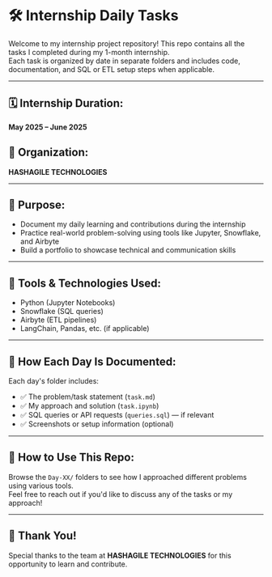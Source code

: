 # 🛠 Internship Daily Tasks

Welcome to my internship project repository! This repo contains all the tasks I completed during my 1-month internship.  
Each task is organized by date in separate folders and includes code, documentation, and SQL or ETL setup steps when applicable.

---

## 🗓️ Internship Duration:
**May 2025 – June 2025**

## 🏢 Organization:
**HASHAGILE TECHNOLOGIES**

---

## 🎯 Purpose:
- Document my daily learning and contributions during the internship
- Practice real-world problem-solving using tools like Jupyter, Snowflake, and Airbyte
- Build a portfolio to showcase technical and communication skills

---

## 🧰 Tools & Technologies Used:
- Python (Jupyter Notebooks)
- Snowflake (SQL queries)
- Airbyte (ETL pipelines)
- LangChain, Pandas, etc. (if applicable)

---

## 📝 How Each Day Is Documented:

Each day's folder includes:
- ✅ The problem/task statement (`task.md`)
- ✅ My approach and solution (`task.ipynb`)
- ✅ SQL queries or API requests (`queries.sql`) — if relevant
- ✅ Screenshots or setup information (optional)

---

## 🚀 How to Use This Repo:

Browse the `Day-XX/` folders to see how I approached different problems using various tools.  
Feel free to reach out if you'd like to discuss any of the tasks or my approach!

---

## 🙌 Thank You!

Special thanks to the team at **HASHAGILE TECHNOLOGIES** for this opportunity to learn and contribute.
